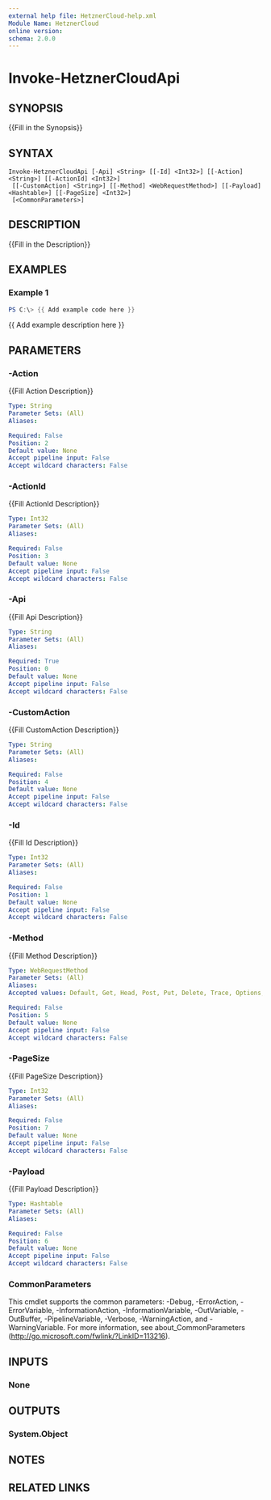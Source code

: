 ```yaml
---
external help file: HetznerCloud-help.xml
Module Name: HetznerCloud
online version:
schema: 2.0.0
---
```


# Invoke-HetznerCloudApi

## SYNOPSIS
{{Fill in the Synopsis}}

## SYNTAX

```
Invoke-HetznerCloudApi [-Api] <String> [[-Id] <Int32>] [[-Action] <String>] [[-ActionId] <Int32>]
 [[-CustomAction] <String>] [[-Method] <WebRequestMethod>] [[-Payload] <Hashtable>] [[-PageSize] <Int32>]
 [<CommonParameters>]
```

## DESCRIPTION
{{Fill in the Description}}

## EXAMPLES

### Example 1
```powershell
PS C:\> {{ Add example code here }}
```

{{ Add example description here }}

## PARAMETERS

### -Action
{{Fill Action Description}}

```yaml
Type: String
Parameter Sets: (All)
Aliases:

Required: False
Position: 2
Default value: None
Accept pipeline input: False
Accept wildcard characters: False
```

### -ActionId
{{Fill ActionId Description}}

```yaml
Type: Int32
Parameter Sets: (All)
Aliases:

Required: False
Position: 3
Default value: None
Accept pipeline input: False
Accept wildcard characters: False
```

### -Api
{{Fill Api Description}}

```yaml
Type: String
Parameter Sets: (All)
Aliases:

Required: True
Position: 0
Default value: None
Accept pipeline input: False
Accept wildcard characters: False
```

### -CustomAction
{{Fill CustomAction Description}}

```yaml
Type: String
Parameter Sets: (All)
Aliases:

Required: False
Position: 4
Default value: None
Accept pipeline input: False
Accept wildcard characters: False
```

### -Id
{{Fill Id Description}}

```yaml
Type: Int32
Parameter Sets: (All)
Aliases:

Required: False
Position: 1
Default value: None
Accept pipeline input: False
Accept wildcard characters: False
```

### -Method
{{Fill Method Description}}

```yaml
Type: WebRequestMethod
Parameter Sets: (All)
Aliases:
Accepted values: Default, Get, Head, Post, Put, Delete, Trace, Options, Merge, Patch

Required: False
Position: 5
Default value: None
Accept pipeline input: False
Accept wildcard characters: False
```

### -PageSize
{{Fill PageSize Description}}

```yaml
Type: Int32
Parameter Sets: (All)
Aliases:

Required: False
Position: 7
Default value: None
Accept pipeline input: False
Accept wildcard characters: False
```

### -Payload
{{Fill Payload Description}}

```yaml
Type: Hashtable
Parameter Sets: (All)
Aliases:

Required: False
Position: 6
Default value: None
Accept pipeline input: False
Accept wildcard characters: False
```

### CommonParameters
This cmdlet supports the common parameters: -Debug, -ErrorAction, -ErrorVariable, -InformationAction, -InformationVariable, -OutVariable, -OutBuffer, -PipelineVariable, -Verbose, -WarningAction, and -WarningVariable.
For more information, see about_CommonParameters (http://go.microsoft.com/fwlink/?LinkID=113216).

## INPUTS

### None


## OUTPUTS

### System.Object

## NOTES

## RELATED LINKS

